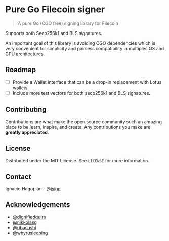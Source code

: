# Pure Go Filecoin signer


> A pure Go (CGO free) signing library for Filecoin

Supports both Secp256k1 and BLS signatures.

An important goal of this library is avoiding CGO dependencies which is very convenient
for simplicity and painless compatibility in multiples OS and CPU architectures.

## Roadmap

- [ ] Provide a Wallet interface that can be a drop-in replacement with Lotus wallets.
- [ ] Include more test vectors for both secp256k1 and BLS signatures.

## Contributing

Contributions are what make the open source community such an amazing place to be learn, inspire, and create. Any contributions you make are **greatly appreciated**.


## License

Distributed under the MIT License. See `LICENSE` for more information.

## Contact

Ignacio Hagopian - [@jsign](https://github.com/jsign) 


## Acknowledgements
* [@dignifiedquire](https://github.com/dignifiedquire)
* [@nikkolasg](https://github.com/nikkolasg)
* [@ribasushi](https://github.com/ribasushi)
* [@whyrusleeping](https://github.com/whyrusleeping)

